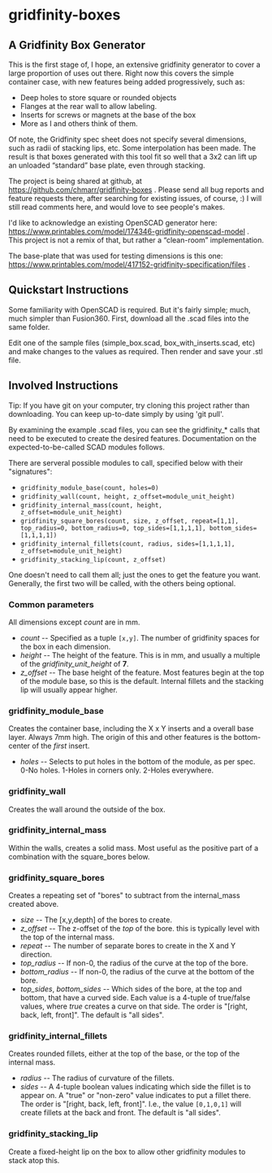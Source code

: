 # gridfinity-boxes
## A Gridfinity Box Generator

This is the first stage of, I hope, an extensive gridfinity generator to cover a large proportion of uses out there. 
Right now this covers the simple container case, with new features being added progressively, such as:

* Deep holes to store square or rounded objects
* Flanges at the rear wall to allow labeling.
* Inserts for screws or magnets at the base of the box
* More as I and others think of them.

Of note, the Gridfinity spec sheet does not specify several dimensions, such as radii of stacking lips, etc. 
Some interpolation has been made. The result is that boxes generated with this tool fit so well that a 3x2 
can lift up an unloaded “standard” base plate, even through stacking.

The project is being shared at github, at https://github.com/chmarr/gridfinity-boxes .
Please send all bug reports and feature requests there, after searching for existing issues, of course, :)
I will still read comments here, and would love to see people's makes.

I'd like to acknowledge an existing OpenSCAD generator here: https://www.printables.com/model/174346-gridfinity-openscad-model .
This project is not a remix of that, but rather a “clean-room” implementation.

The base-plate that was used for testing dimensions is this one: https://www.printables.com/model/417152-gridfinity-specification/files .

## Quickstart Instructions

Some familiarity with OpenSCAD is required. But it's fairly simple; much, much simpler than Fusion360. First, download all the .scad files into the same folder.

Edit one of the sample files (simple\_box.scad, box\_with\_inserts.scad, etc) and
make changes to the values as required. Then render and save your .stl file.

## Involved Instructions

Tip: If you have git on your computer, try cloning this project rather than downloading. You can keep up-to-date simply by using 'git pull'.

By examining the example .scad files, you can see the gridfinity_* calls
that need to be executed to create the desired features. Documentation
on the expected-to-be-called SCAD modules follows.

There are serveral possible modules to call, specified below with their "signatures":

* `gridfinity_module_base(count, holes=0)`
* `gridfinity_wall(count, height, z_offset=module_unit_height)`
* `gridfinity_internal_mass(count, height, z_offset=module_unit_height)`
* `gridfinity_square_bores(count, size, z_offset, repeat=[1,1], top_radius=0, bottom_radius=0, top_sides=[1,1,1,1], bottom_sides=[1,1,1,1])`
* `gridfinity_internal_fillets(count, radius, sides=[1,1,1,1], z_offset=module_unit_height)`
* `gridfinity_stacking_lip(count, z_offset)`

One doesn't need to call them all; just the ones to get the feature you want. Generally, the first two will be called, with the others being optional.

### Common parameters

All dimensions except *count* are in mm.

* *count* -- Specified as a tuple `[x,y]`. The number of gridfinity spaces for the box in each dimension.
* *height* -- The height of the feature. This is in mm, and usually a multiple of the *gridfinity_unit_height* of **7**.
* *z_offset* -- The base height of the feature. Most features begin at the top of the module base, so this is the default. Internal fillets
and the stacking lip will usually appear higher.

### gridfinity_module_base
Creates the container base, including the X x Y inserts and a overall base layer. Always 7mm high. The origin of this and other features
is the bottom-center of the *first* insert.
* *holes* -- Selects to put holes in the bottom of the module, as per spec. 0-No holes. 1-Holes in corners only. 2-Holes everywhere.

### gridfinity_wall
Creates the wall around the outside of the box.

### gridfinity_internal_mass
Within the walls, creates a solid mass. Most useful as the positive part
of a combination with the square_bores below.

### gridfinity_square_bores
Creates a repeating set of "bores" to subtract from the internal_mass created above.
* *size* -- The [x,y,depth] of the bores to create.
* *z_offset* -- The z-offset of the _top_ of the bore. this is typically level with the top of the internal mass.
* *repeat* -- The number of separate bores to create in the X and Y direction.
* *top_radius* -- If non-0, the radius of the curve at the top of the bore.
* *bottom_radius* -- If non-0, the radius of the curve at the bottom of the bore.
* *top_sides*, *bottom_sides* -- Which sides of the bore, at the top and bottom,
that have a curved side. Each value is a 4-tuple of true/false values, where
_true_ creates a curve on that side. The order is "[right, back, left, front]". The default is "all sides".

### gridfinity_internal_fillets
Creates rounded fillets, either at the top of the base, or the top of the internal mass.
* *radius* -- The radius of curvature of the fillets.
* *sides* -- A 4-tuple boolean values indicating which side the fillet is to appear on. A "true" or "non-zero" value indicates to put a fillet there.
The order is "[right, back, left, front]". I.e., the value `[0,1,0,1]` will create fillets at the back and front. The default is "all sides".

### gridfinity_stacking_lip
Create a fixed-height lip on the box to allow other gridfinity modules to stack atop this.
